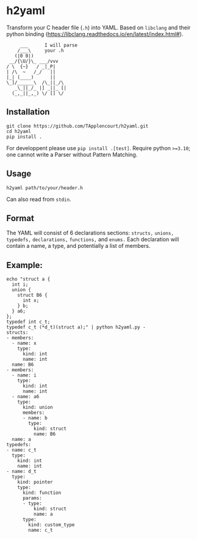 # h2yaml

Transform your C header file (`.h`) into YAML.
Based on `libclang` and their python binding (https://libclang.readthedocs.io/en/latest/index.html#).

```
     ___      I will parse
    /___\     your .h
   (|0 0|)
 __/{\U/}\_ ___/vvv
/ \  {~}   / _|_P|
| /\  ~   /_/   ||
|_| (____)      ||
\_]/______\  /\_||_/\
   _\_||_/_ |] _||_ [|
  (_,_||_,_) \/ [] \/

```

## Installation
```
git clone https://github.com/TApplencourt/h2yaml.git
cd h2yaml
pip install .
```

For developpent please use `pip install .[test]`.
Require python `>=3.10`; one cannot write a Parser without Pattern Matching.

## Usage
```
h2yaml path/to/your/header.h
```
Can also read from `stdin`.

## Format

The YAML will consist of 6 declarations sections: `structs,` `unions,` `typedefs,` `declarations,` `functions,` and `enums.` 
Each declaration will contain a name, a type, and potentially a list of members.

## Example:
```
echo "struct a {
  int i;
  union {
    struct B6 {
      int x;
    } b;
  } a6;
};
typedef int c_t;
typedef c_t (*d_t)(struct a);" | python h2yaml.py -
structs:
- members:
  - name: x
    type:
      kind: int
      name: int
  name: B6
- members:
  - name: i
    type:
      kind: int
      name: int
  - name: a6
    type:
      kind: union
      members:
      - name: b
        type:
          kind: struct
          name: B6
  name: a
typedefs:
- name: c_t
  type:
    kind: int
    name: int
- name: d_t
  type:
    kind: pointer
    type:
      kind: function
      params:
      - type:
          kind: struct
          name: a
      type:
        kind: custom_type
        name: c_t
```
